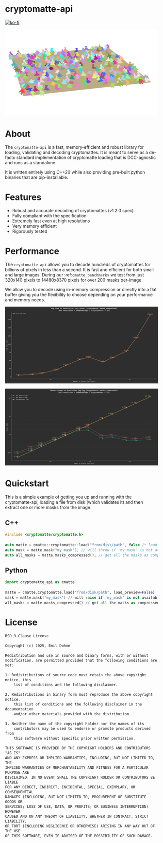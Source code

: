 # cryptomatte-api


[![ko-fi](https://ko-fi.com/img/githubbutton_sm.svg)](https://ko-fi.com/Q5Q4TYALW)

![](./docs/images/test_image.png)

About
=========

The ``cryptomatte-api`` is a fast, memory-efficient and robust library for loading, validating 
and decoding cryptomattes. It is meant to serve as a de-facto standard implementation of cryptomatte
loading that is DCC-agnostic and runs as a standalone.

It is written entirely using C++20 while also providing pre-built python binaries that are pip-installable.

Features
=========

- Robust and accurate decoding of cryptomattes (v1.2.0 spec)
- Fully compliant with the specification
- Extremely fast even at high resolutions
- Very memory efficient
- Rigorously tested

Performance
===========

The ``cryptomatte-api`` allows you to decode hundreds of cryptomattes for billions of pixels in 
less than a second. It is fast and efficient for both small and large images. During our :ref:`cmatte_benchmarks`
we test from just 320x140 pixels to 14480x8370 pixels for over 200 masks per-image.

We allow you to decode using in-memory compression or directly into a flat buffer giving you the 
flexibility to choose depending on your performance and memory needs.

![](./docs/images/bench_time/compressed/more_samples_log-linear.png)

![](./docs/images/bench_mem_usage/compressed/more_samples_log-log.png)


Quickstart
==========

This is a simple example of getting you up and running with the cryptomatte-api, loading a file from 
disk (which validates it) and then extract one or more masks from the image.

## C++
```cpp
#include <cryptomatte/cryptomatte.h>

auto matte = cmatte::cryptomatte::load("from/disk/path", false /* load preview channels */);
auto mask = matte.mask("my_mask"); // will throw if 'my_mask' is not available
auto all_masks = matte.masks_compressed(); // get all the masks as compressed channels.
```

## Python
```py
import cryptomatte_api as cmatte

matte = cmatte.Cryptomatte.load("from/disk/path", load_preview=False)
mask = matte.mask("my_mask") // will raise if 'my_mask' is not available
all_masks = matte.masks_compressed() // get all the masks as compressed channels.
```

License
=======
```
BSD 3-Clause License

Copyright (c) 2025, Emil Dohne

Redistribution and use in source and binary forms, with or without
modification, are permitted provided that the following conditions are met:

1. Redistributions of source code must retain the above copyright notice, this
	list of conditions and the following disclaimer.

2. Redistributions in binary form must reproduce the above copyright notice,
	this list of conditions and the following disclaimer in the documentation
	and/or other materials provided with the distribution.

3. Neither the name of the copyright holder nor the names of its
	contributors may be used to endorse or promote products derived from
	this software without specific prior written permission.

THIS SOFTWARE IS PROVIDED BY THE COPYRIGHT HOLDERS AND CONTRIBUTORS "AS IS"
AND ANY EXPRESS OR IMPLIED WARRANTIES, INCLUDING, BUT NOT LIMITED TO, THE
IMPLIED WARRANTIES OF MERCHANTABILITY AND FITNESS FOR A PARTICULAR PURPOSE ARE
DISCLAIMED. IN NO EVENT SHALL THE COPYRIGHT HOLDER OR CONTRIBUTORS BE LIABLE
FOR ANY DIRECT, INDIRECT, INCIDENTAL, SPECIAL, EXEMPLARY, OR CONSEQUENTIAL
DAMAGES (INCLUDING, BUT NOT LIMITED TO, PROCUREMENT OF SUBSTITUTE GOODS OR
SERVICES; LOSS OF USE, DATA, OR PROFITS; OR BUSINESS INTERRUPTION) HOWEVER
CAUSED AND ON ANY THEORY OF LIABILITY, WHETHER IN CONTRACT, STRICT LIABILITY,
OR TORT (INCLUDING NEGLIGENCE OR OTHERWISE) ARISING IN ANY WAY OUT OF THE USE
OF THIS SOFTWARE, EVEN IF ADVISED OF THE POSSIBILITY OF SUCH DAMAGE.
```
